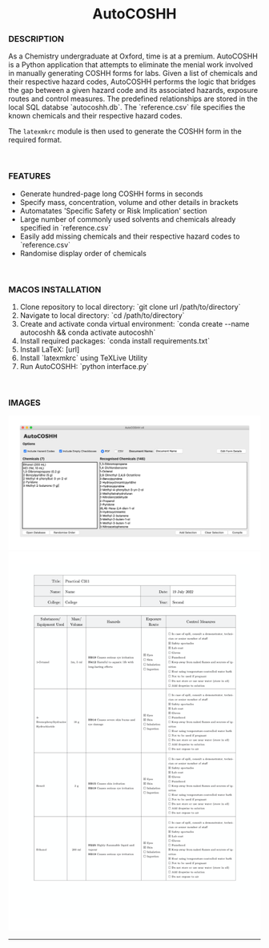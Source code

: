 <h1 align = "center">AutoCOSHH</h1>

<h3>DESCRIPTION</h3>
As a Chemistry undergraduate at Oxford, time is at a premium. AutoCOSHH is a Python application that attempts to eliminate the menial work involved in manually generating COSHH forms for labs. Given a list of chemicals and their respective hazard codes, AutoCOSHH performs the logic that bridges the gap between a given hazard code and its associated hazards, exposure routes and control measures. The predefined relationships are stored in the local SQL databse `autocoshh.db`. The `reference.csv` file specifies the known chemicals and their respective hazard codes.

The `latexmkrc` module is then used to generate the COSHH form in the required format.

</br>
<h3>FEATURES</h3>
<ul> 
    <li>Generate hundred-page long COSHH forms in seconds</li>
    <li>Specify mass, concentration, volume and other details in brackets</li>
    <li>Automatates 'Specific Safety or Risk Implication' section</li>
    <li>Large number of commonly used solvents and chemicals already specified in `reference.csv` </li>
    <li>Easily add missing chemicals and their respective hazard codes to `reference.csv`</li>
    <li>Randomise display order of chemicals</li>
</ul>

</br>
<h3>MACOS INSTALLATION</h3>
<ol> 
    <li>Clone repository to local directory: `git clone url /path/to/directory`</li>
    <li>Navigate to local directory: `cd /path/to/directory`</li>
    <li>Create and activate conda virtual environment: `conda create --name autocoshh && conda activate autocoshh`</li>
    <li>Install required packages: `conda install requirements.txt`</li>
    <li>Install LaTeX: [url]</li>
    <li>Install `latexmkrc` using TeXLive Utility</li>
    <li>Run AutoCOSHH: `python interface.py`</li>
</ol>

</br>
<h3>IMAGES</h3>

![projectimage](https://github.com/aymannel/autocoshh/blob/master/img/autocoshh.png?raw=true)
![projectimage](https://github.com/aymannel/autocoshh/blob/master/img/form.png?raw=true)

<hr>
